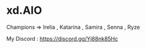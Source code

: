 # xd.AIO

Champions => Irelia , Katarina , Samira , Senna , Ryze

My Discord : https://discord.gg/Yj88nk85Hc
